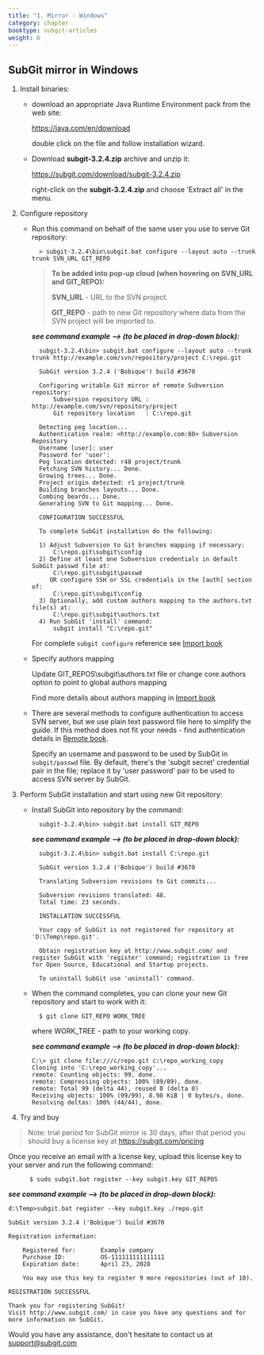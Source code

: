 ```yaml
---
title: "1. Mirror - Windows"
category: chapter
booktype: subgit-articles
weight: 6
---
```

## SubGit mirror in Windows

1.  Install binaries:

    - download an appropriate Java Runtime Environment pack from the web site:

        https://java.com/en/download

        double click on the file and follow installation wizard. 

    - Download **subgit-3.2.4.zip** archive and unzip it:

        https://subgit.com/download/subgit-3.2.4.zip

        right-click on the **subgit-3.2.4.zip** and choose 'Extract all' in the menu.

2. Configure repository

    - Run this command on behalf of the same user you use to serve Git repository:

            > subgit-3.2.4\bin\subgit.bat configure --layout auto --trunk trunk SVN_URL GIT_REPO
       
       > **To be added into pop-up cloud (when hovering on SVN_URL and GIT_REPO):**
       > 
       > **SVN_URL** - URL to the SVN project.
       > 
       > **GIT_REPO** - path to new Git repository where data from the SVN project will be imported to.
       
        ***see command example --> (to be placed in drop-down block):***

            subgit-3.2.4\bin> subgit.bat configure --layout auto --trunk trunk http://example.com/svn/repository/project C:\repo.git
        
            SubGit version 3.2.4 ('Bobique') build #3670

            Configuring writable Git mirror of remote Subversion repository:
                Subversion repository URL : http://example.com/svn/repository/project
                Git repository location   : C:\repo.git

            Detecting peg location...
            Authentication realm: <http://example.com:80> Subversion Repository
            Username [user]: user
            Password for 'user':
            Peg location detected: r48 project/trunk
            Fetching SVN history... Done.
            Growing trees... Done.
            Project origin detected: r1 project/trunk
            Building branches layouts... Done.
            Combing beards... Done.
            Generating SVN to Git mapping... Done.

            CONFIGURATION SUCCESSFUL

            To complete SubGit installation do the following:

            1) Adjust Subversion to Git branches mapping if necessary:
                C:\repo.git\subgit\config
            2) Define at least one Subversion credentials in default SubGit passwd file at:
                C:\repo.git\subgit\passwd
               OR configure SSH or SSL credentials in the [auth] section of:
                C:\repo.git\subgit\config
            3) Optionally, add custom authors mapping to the authors.txt file(s) at:
                C:\repo.git\subgit\authors.txt
            4) Run SubGit 'install' command:
                subgit install "C:\repo.git"
               

      For complete `subgit configure` reference see [Import book](https://subgit.com/import-book.html#16)

    - Specify authors mapping

        Update GIT_REPOS\subgit\authors.txt file or change core.authors option to point to global authors mapping

        Find more details about authors mapping in [Import book](https://subgit.com/import-book.html#20)
        
    - There are several methods to configure authentication to access SVN server, but we use plain text password file here to simplify the guide. If this method does not fit your needs - find authentication details in [Remote book](https://subgit.com/remote-book.html#15).

      Specify an username and password to be used by SubGit in `subgit/passwd` file. By default, there's the 'subgit secret' credential pair in the file; replace it by 'user password' pair to be used to access SVN server by SubGit.
        

3. Perform SubGit installation and start using new Git repository:

    - Install SubGit into repository by the command:

            subgit-3.2.4\bin> subgit.bat install GIT_REPO
       
       ***see command example --> (to be placed in drop-down block):***

            subgit-3.2.4\bin> subgit.bat install C:\repo.git

            SubGit version 3.2.4 ('Bobique') build #3670

            Translating Subversion revisions to Git commits...

            Subversion revisions translated: 48.
            Total time: 23 seconds.

            INSTALLATION SUCCESSFUL

            Your copy of SubGit is not registered for repository at 'D:\Temp\repo.git'.

            Obtain registration key at http://www.subgit.com/ and register SubGit with 'register' command; registration is free for Open Source, Educational and Startup projects.

            To uninstall SubGit use 'uninstall' command.
        
    - When the command completes, you can clone your new Git repository and start to work with it:

            $ git clone GIT_REPO WORK_TREE
        
      where WORK_TREE - path to your working copy.
    
      ***see command example --> (to be placed in drop-down block):***

          C:\> git clone file:///c/repo.git c:\repo_working_copy
          Cloning into 'C:\repo_working_copy'...
          remote: Counting objects: 99, done.
          remote: Compressing objects: 100% (89/89), done.
          remote: Total 99 (delta 44), reused 0 (delta 0)
          Receiving objects: 100% (99/99), 8.98 KiB | 0 bytes/s, done.
          Resolving deltas: 100% (44/44), done.

4. Try and buy

  > Note: trial period for SubGit mirror is 30 days, after that period you should buy a license key at https://subgit.com/pricing

  Once you receive an email with a license key, upload this license key to your server and run the following command:

          $ sudo subgit.bat register --key subgit.key GIT_REPOS

 ***see command example --> (to be placed in drop-down block):***

    d:\Temp>subgit.bat register --key subgit.key ./repo.git

    SubGit version 3.2.4 ('Bobique') build #3670

    Registration information:

        Registered for:       Example company
        Purchase ID:          OS-111111111111111
        Expiration date:      April 23, 2028

        You may use this key to register 9 more repositories (out of 10).

    REGISTRATION SUCCESSFUL

    Thank you for registering SubGit!
    Visit http://www.subgit.com/ in case you have any questions and for more information on SubGit.


Would you have any assistance, don't hesitate to contact us at support@subgit.com